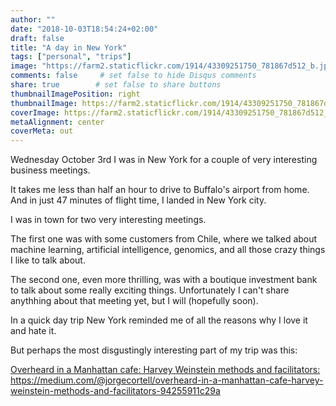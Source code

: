 ```yaml
---
author: ""
date: "2018-10-03T18:54:24+02:00"
draft: false
title: "A day in New York"
tags: ["personal", "trips"]
image: "https://farm2.staticflickr.com/1914/43309251750_781867d512_b.jpg"
comments: false     # set false to hide Disqus comments
share: true        # set false to share buttons
thumbnailImagePosition: right
thumbnailImage: https://farm2.staticflickr.com/1914/43309251750_781867d512_b.jpg
coverImage: https://farm2.staticflickr.com/1914/43309251750_781867d512_b.jpg
metaAlignment: center
coverMeta: out
---
```


Wednesday October 3rd I was in New York for a couple of very interesting business meetings.

<!--more-->

It takes me less than half an hour to drive to Buffalo's airport from home. And in just 47 minutes of flight time, I landed in New York city.

I was in town for two very interesting meetings.

The first one was with some customers from Chile, where we talked about machine learning, artificial intelligence, genomics, and all those crazy things I like to talk about.

The second one, even more thrilling, was with a boutique investment bank to talk about some really exciting things. Unfortunately I can't share anythhing about that meeting yet, but I will (hopefully soon).

In a quick day trip New York reminded me of all the reasons why I love it and hate it.

But perhaps the most disgustingly interesting part of my trip was this:

[Overheard in a Manhattan cafe: Harvey Weinstein methods and facilitators:](https://medium.com/@jorgecortell/overheard-in-a-manhattan-cafe-harvey-weinstein-methods-and-facilitators-94255911c29a)
https://medium.com/@jorgecortell/overheard-in-a-manhattan-cafe-harvey-weinstein-methods-and-facilitators-94255911c29a
